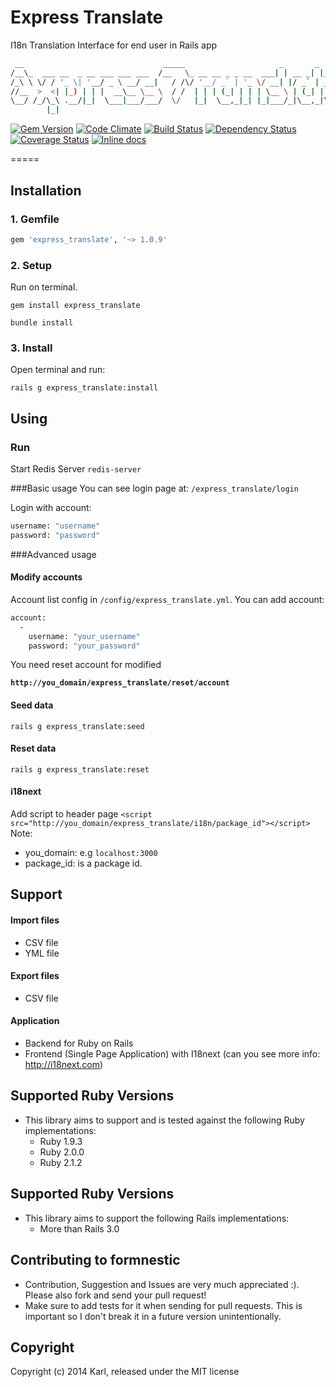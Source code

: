 Express Translate
=====
I18n Translation Interface for end user in Rails app

  ```bash
   __                               _____                     _       _       
  /__\_  ___ __  _ __ ___ ___ ___  /__   \_ __ __ _ _ __  ___| | __ _| |_ ___ 
 /_\ \ \/ / '_ \| '__/ _ \ __/ __|   / /\/ '__/ _` | '_ \/ __| |/ _` | __/ _ \
//__  >  <| |_) | | |  __\__ \__ \  / /  | | | (_| | | | \__ \ | (_| | |_  __/
\__/ /_/\_\ .__/|_|  \___|___/___/  \/   |_|  \__,_|_| |_|___/_|\__,_|\__\___|
          |_|                                                                 
  ``` 

[![Gem Version](https://badge.fury.io/rb/express_translate.svg)](http://badge.fury.io/rb/express_translate)
[![Code Climate](https://codeclimate.com/github/RubifyTechnology/express_translate.png)](https://codeclimate.com/github/RubifyTechnology/express_translate)
[![Build Status](https://travis-ci.org/RubifyTechnology/express_translate.svg?branch=master)](https://travis-ci.org/RubifyTechnology/express_translate)
[![Dependency Status](https://gemnasium.com/RubifyTechnology/express_translate.svg)](https://gemnasium.com/RubifyTechnology/express_translate)
[![Coverage Status](https://coveralls.io/repos/RubifyTechnology/express_translate/badge.png)](https://coveralls.io/r/RubifyTechnology/express_translate)
[![Inline docs](http://inch-ci.org/github/RubifyTechnology/express_translate.png?branch=master)](http://inch-ci.org/github/RubifyTechnology/express_translate)

=====

## Installation
### 1. Gemfile
```bash
gem 'express_translate', '~> 1.0.9'
```
 
### 2. Setup
Run on terminal.

```gem install express_translate```

```bundle install```

### 3. Install
Open terminal and run:

```rails g express_translate:install```

## Using
### Run
Start Redis Server
``redis-server``

###Basic usage
You can see login page at: ``/express_translate/login``

Login with account:
```bash
username: "username"
password: "password"
```

###Advanced usage
#### Modify accounts

Account list config in ``/config/express_translate.yml``.
You can add account:
```bash
account: 
  - 
    username: "your_username"
    password: "your_password"
```

You need reset account for modified

**``http://you_domain/express_translate/reset/account``**

#### Seed data

``rails g express_translate:seed``

#### Reset data
``rails g express_translate:reset``

#### i18next
Add script to header page
``<script src="http://you_domain/express_translate/i18n/package_id"></script>``
Note: 
* you_domain: e.g ``localhost:3000``
* package_id: is a package id.

## Support

#### Import files
* CSV file
* YML file

#### Export files
* CSV file

#### Application
* Backend for Ruby on Rails
* Frontend (Single Page Application) with I18next (can you see more info: http://i18next.com)

## Supported Ruby Versions
- This library aims to support and is tested against the following Ruby implementations:
 	* Ruby 1.9.3
  * Ruby 2.0.0
  * Ruby 2.1.2
  
## Supported Ruby Versions
- This library aims to support the following Rails implementations:
 	* More than Rails 3.0
  
## Contributing to formnestic
 
- Contribution, Suggestion and Issues are very much appreciated :). Please also fork and send your pull request!
- Make sure to add tests for it when sending for pull requests. This is important so I don't break it in a future version unintentionally.

## Copyright

Copyright (c) 2014 Karl, released under the MIT license